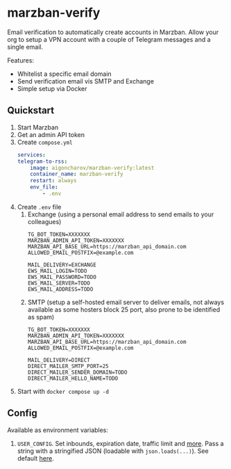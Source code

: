 # marzban-verify

Email verification to automatically create accounts in Marzban. Allow your org to setup a VPN account with a couple of Telegram messages and a single email.

Features:
- Whitelist a specific email domain
- Send verification email vis SMTP and Exchange
- Simple setup via Docker


## Quickstart

1. Start Marzban
2. Get an admin API token
3. Create `compose.yml`
    ```yaml
    services:
    telegram-to-rss:
        image: aigoncharov/marzban-verify:latest
        container_name: marzban-verify
        restart: always
        env_file:
            - .env
    ```
4. Create `.env` file
   1. Exchange (using a personal email address to send emails to your colleagues)
        ```
        TG_BOT_TOKEN=XXXXXXX
        MARZBAN_ADMIN_API_TOKEN=XXXXXXX
        MARZBAN_API_BASE_URL=https://marzban_api_domain.com
        ALLOWED_EMAIL_POSTFIX=@example.com

        MAIL_DELIVERY=EXCHANGE
        EWS_MAIL_LOGIN=TODO
        EWS_MAIL_PASSWORD=TODO
        EWS_MAIL_SERVER=TODO
        EWS_MAIL_ADDRESS=TODO
        ```
    2. SMTP (setup a self-hosted email server to deliver emails, not always available as some hosters block 25 port, also prone to be identified as spam)
        ```
        TG_BOT_TOKEN=XXXXXXX
        MARZBAN_ADMIN_API_TOKEN=XXXXXXX
        MARZBAN_API_BASE_URL=https://marzban_api_domain.com
        ALLOWED_EMAIL_POSTFIX=@example.com

        MAIL_DELIVERY=DIRECT
        DIRECT_MAILER_SMTP_PORT=25
        DIRECT_MAILER_SENDER_DOMAIN=TODO
        DIRECT_MAILER_HELLO_NAME=TODO
        ```
5. Start with `docker compose up -d`

## Config

Available as environment variables:

1. `USER_CONFIG`. Set inbounds, expiration date, traffic limit and [more](TODO). Pass a string with a stringified JSON (loadable with `json.loads(...)`). See default [here](TODO).